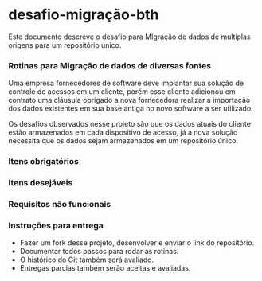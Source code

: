 # desafio-migração-bth

Este documento descreve o desafio para MIgração de dados de multiplas origens para um repositório unico.

### Rotinas para Migração de dados de diversas fontes

Uma empresa fornecedores de software deve implantar sua solução de controle de acessos em um cliente, porém esse cliente adicionou em contrato uma cláusula obrigado a nova fornecedora realizar a importação dos dados existentes em sua base antiga no novo software a ser utilizado.

Os desafios observados nesse projeto são que os dados atuais do cliente estão armazenados em cada dispositivo de acesso, já a nova solução necessita que os dados sejam armazenados em um repositório único.
### Itens obrigatórios

### Itens desejáveis

### Requisitos não funcionais

### Instruções para entrega

* Fazer um fork desse projeto, desenvolver e enviar o link do repositório.
* Documentar todos passos para rodar as rotinas.
* O histórico do Git também será avaliado.
* Entregas parcias também serão aceitas e avaliadas.
